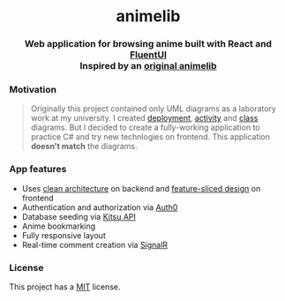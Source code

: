 <h1 align="center">animelib<h3/>

<p align="center">
  Web application for browsing anime built with React and <a href="https://github.com/microsoft/fluentui">FluentUI</a>
  <br/>
  Inspired by an <a href="https://animelib.me/" target="_blank">original animelib</a>
<p/>


### Motivation

> Originally this project contained only UML diagrams as a laboratory work at my university. I created [deployment](Docs/System%20Deployment%20Diagram.jpg), [activity](Docs/Upload%20new%20movie%20Activity%20Diagram.jpg) and [class](Docs/Project%20Domain%20Model.jpg) diagrams. But I decided to create a fully-working application to practice C# and try new technlogies on frontend. This application **doesn't match** the diagrams.


### App features

- Uses [clean architecture](https://github.com/jasontaylordev/CleanArchitecture/tree/main) on backend and [feature-sliced design](https://feature-sliced.design/) on frontend
- Authentication and authorization via [Auth0](https://auth0.com/)
- Database seeding via [Kitsu API](https://kitsu.docs.apiary.io/#)
- Anime bookmarking
- Fully responsive layout
- Real-time comment creation via [SignalR](https://learn.microsoft.com/en-us/aspnet/core/signalr/introduction?view=aspnetcore-7.0)
  
### License

This project has a [MIT](LICENSE) license.
